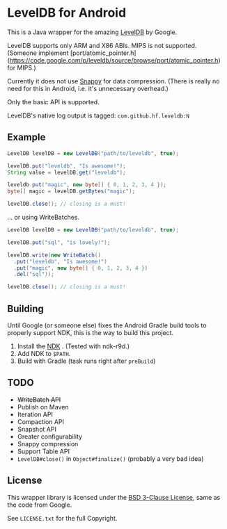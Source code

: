 # LevelDB for Android

This is a Java wrapper for the amazing
[LevelDB](https://code.google.com/p/leveldb/) by Google.

LevelDB supports only ARM and X86 ABIs. MIPS is not supported. (Someone
implement [port/atomic_pointer.h]
(https://code.google.com/p/leveldb/source/browse/port/atomic_pointer.h) for
MIPS.)

Currently it does not use [Snappy](https://code.google.com/p/snappy/) for data
compression. (There is really no need for this in Android, i.e. it's unnecessary
overhead.)

Only the basic API is supported.

LevelDB's native log output is tagged: `com.github.hf.leveldb:N`

## Example

```java
LevelDB levelDB = new LevelDB("path/to/leveldb", true);

levelDB.put("leveldb", "Is awesome!");
String value = levelDB.get("leveldb");

leveldb.put("magic", new byte[] { 0, 1, 2, 3, 4 });
byte[] magic = levelDB.getBytes("magic");

levelDB.close(); // closing is a must!
```

... or using WriteBatches.

```java
LevelDB levelDB = new LevelDB("path/to/leveldb", true);

levelDB.put("sql", "is lovely!");

levelDB.write(new WriteBatch()
  .put("leveldb", "Is awesome!")
  .put("magic", new byte[] { 0, 1, 2, 3, 4 })
  .del("sql"));

levelDB.close(); // closing is a must!

```

## Building

Until Google (or someone else) fixes the Android Gradle build tools to properly
support NDK, this is the way to build this project.

1. Install the [NDK](https://developer.android.com/tools/sdk/ndk/index.html)
. (Tested with ndk-r9d.)
2. Add NDK to `$PATH`.
3. Build with Gradle (task runs right after `preBuild`)

## TODO

* ~~WriteBatch API~~
* Publish on Maven
* Iteration API
* Compaction API
* Snapshot API
* Greater configurability
* Snappy compression
* Support Table API
* `LevelDB#close()` in `Object#finalize()` (probably a very bad idea)

## License

This wrapper library is licensed under the
[BSD 3-Clause License](http://opensource.org/licenses/BSD-3-Clause),
same as the code from Google.

See `LICENSE.txt` for the full Copyright.

